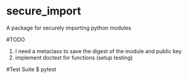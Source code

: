 # secure_import
A package for securely importing python modules

#TODO
1. I need a metaclass to save the digest of the module and public key
2. implement doctest for functions (setup testing)

#Test Suite
$ pytest


